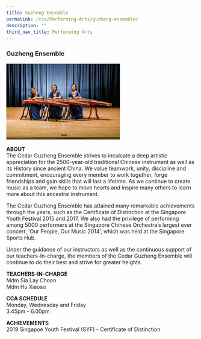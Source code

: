 ```yaml
---
title: Guzheng Ensemble
permalink: /cca/Performing-Arts/guzheng-ensemble/
description: ""
third_nav_title: Performing Arts
---
```

### Guzheng Ensemble

<img src="/images/pa2.png" style="width:60%">

**ABOUT**  <br>
The Cedar Guzheng Ensemble strives to inculcate a deep artistic appreciation for the 2500-year-old traditional Chinese instrument as well as its History since ancient China. We value teamwork, unity, discipline and commitment, encouraging every member to work together, forge friendships and gain skills that will last a lifetime. As we continue to create music as a team, we hope to move hearts and inspire many others to learn more about this ancestral instrument.

  

The Cedar Guzheng Ensemble has attained many remarkable achievements through the years, such as the Certificate of Distinction at the Singapore Youth Festival 2015 and 2017. We also had the privilege of performing among 5000 performers at the Singapore Chinese Orchestra’s largest ever concert, ‘Our People, Our Music 2014’, which was held at the Singapore Sports Hub.

  

Under the guidance of our instructors as well as the continuous support of our teachers-In-charge, the members of the Cedar Guzheng Ensemble will continue to do their best and strive for greater heights.

  
**TEACHERS-IN-CHARGE**  
Mdm Sia Lay Choon  
Mdm Hu Xiaosu  
  
**CCA SCHEDULE**  
Monday, Wednesday and Friday  
3.45pm - 6.00pm  
  
**ACHIEVEMENTS**
<br>2019 Singapoe Youth Festival (SYF) - Certificate of Distinction